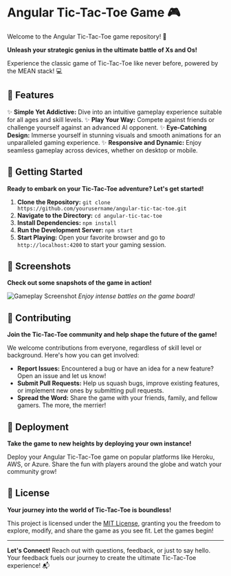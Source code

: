 # Angular Tic-Tac-Toe Game 🎮

Welcome to the Angular Tic-Tac-Toe game repository! 🚀

**Unleash your strategic genius in the ultimate battle of Xs and Os!**

Experience the classic game of Tic-Tac-Toe like never before, powered by the MEAN stack! 💻

## 🌟 Features

✨ **Simple Yet Addictive:** Dive into an intuitive gameplay experience suitable for all ages and skill levels.
✨ **Play Your Way:** Compete against friends or challenge yourself against an advanced AI opponent.
✨ **Eye-Catching Design:** Immerse yourself in stunning visuals and smooth animations for an unparalleled gaming experience.
✨ **Responsive and Dynamic:** Enjoy seamless gameplay across devices, whether on desktop or mobile.

## 🚀 Getting Started

**Ready to embark on your Tic-Tac-Toe adventure? Let's get started!**

1. **Clone the Repository:** `git clone https://github.com/yourusername/angular-tic-tac-toe.git`
2. **Navigate to the Directory:** `cd angular-tic-tac-toe`
3. **Install Dependencies:** `npm install`
4. **Run the Development Server:** `npm start`
5. **Start Playing:** Open your favorite browser and go to `http://localhost:4200` to start your gaming session.

## 📸 Screenshots

**Check out some snapshots of the game in action!**

![Gameplay Screenshot](./screenshots/gameplay.png)
_Enjoy intense battles on the game board!_

## 🤝 Contributing

**Join the Tic-Tac-Toe community and help shape the future of the game!**

We welcome contributions from everyone, regardless of skill level or background. Here's how you can get involved:

- **Report Issues:** Encountered a bug or have an idea for a new feature? Open an issue and let us know!
- **Submit Pull Requests:** Help us squash bugs, improve existing features, or implement new ones by submitting pull requests.
- **Spread the Word:** Share the game with your friends, family, and fellow gamers. The more, the merrier!

## 🚀 Deployment

**Take the game to new heights by deploying your own instance!**

Deploy your Angular Tic-Tac-Toe game on popular platforms like Heroku, AWS, or Azure. Share the fun with players around the globe and watch your community grow!

## 📝 License

**Your journey into the world of Tic-Tac-Toe is boundless!**

This project is licensed under the [MIT License](LICENSE), granting you the freedom to explore, modify, and share the game as you see fit. Let the games begin!

---

**Let's Connect!** Reach out with questions, feedback, or just to say hello. Your feedback fuels our journey to create the ultimate Tic-Tac-Toe experience! 📬
